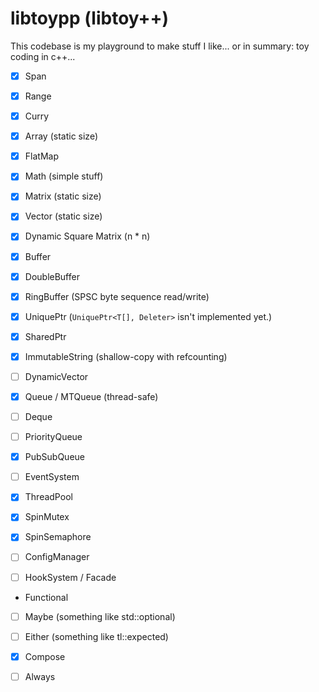 # libtoypp (libtoy++)

This codebase is my playground to make stuff I like... or in summary: toy coding in c++...

 - [x] Span
 - [x] Range
 - [x] Curry

 - [x] Array (static size)
 - [x] FlatMap

 - [x] Math (simple stuff)
 - [x] Matrix (static size)
 - [x] Vector (static size)
 - [x] Dynamic Square Matrix (n * n)

 - [x] Buffer
 - [x] DoubleBuffer
 - [x] RingBuffer (SPSC byte sequence read/write)

 - [x] UniquePtr (`UniquePtr<T[], Deleter>` isn't implemented yet.)
 - [x] SharedPtr

 - [x] ImmutableString (shallow-copy with refcounting)
 - [ ] DynamicVector

 - [x] Queue / MTQueue (thread-safe)
 - [ ] Deque
 - [ ] PriorityQueue
 - [x] PubSubQueue

 - [ ] EventSystem
 - [x] ThreadPool
 - [x] SpinMutex
 - [x] SpinSemaphore
 - [ ] ConfigManager
 - [ ] HookSystem / Facade

 - Functional
  - [ ] Maybe (something like std::optional)
  - [ ] Either (something like tl::expected)
  - [x] Compose
  - [ ] Always

